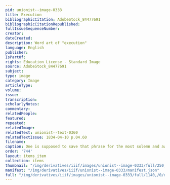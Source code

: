 ```yaml
---
pid: unionist--image-0333
title: Execution
bibliographicCitation: AdobeStock_84477691
bibliographicCitationRepublished: 
fullIssueSequenceNumber: 
creator: 
dateCreated: 
description: Word art of "execution"
language: English
publisher: 
IsPartOf: 
rights: Education License - Standard Image
source: AdobeStock_84477691
subject: 
type: image
category: Image
articleType: 
volume: 
issue: 
transcription: 
scholarlyNotes: 
commentary: 
relatedPeople: 
featured: 
repeated: 
relatedImage: 
relatedText: unionist--text-0360
relatedTextIssue: 1834-04-10 p.04.60
filename: 
caption: One is supposed to save that phrase for the most solemn and awful moment...
order: '744'
layout: items_item
collection: items
thumbnail: "/img/derivatives/iiif/images/unionist--image-0333/full/250,/0/default.jpg"
manifest: "/img/derivatives/iiif/unionist--image-0333/manifest.json"
full: "/img/derivatives/iiif/images/unionist--image-0333/full/1140,/0/default.jpg"
---
```

